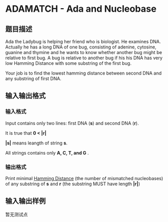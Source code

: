 # ADAMATCH - Ada and Nucleobase

## 题目描述

Ada the Ladybug is helping her friend who is biologist. He examines DNA. Actually he has a long DNA of one bug, consisting of adenine, cytosine, guanine and thymine and he wants to know whether another bug might be relative to first bug. A bug is relative to another bug if his his DNA has very low Hamming Distance with some substring of the first bug.

Your job is to find the lowest hamming distance between second DNA and any substring of first DNA.

## 输入输出格式

### 输入格式

Input contains only two lines: first DNA (**s**) and second DNA (**r**).

It is true that **0 < |r|**

**|s|** means leangth of string **s**.

All strings contains only **A, C, T, and G** .

### 输出格式

Print minimal [Hamming Distance](https://en.wikipedia.org/wiki/Hamming_distance) (the number of mismatched nucleobases) of any substring of **s** and **r** (the substring MUST have length **|r|**)

## 输入输出样例

暂无测试点

